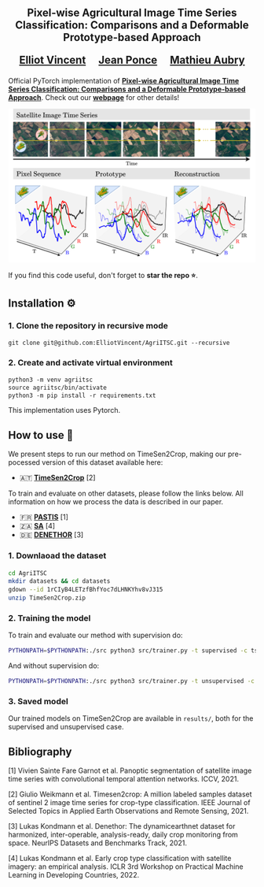 <div align="center">
<h2>
Pixel-wise Agricultural Image Time Series Classification: Comparisons and a Deformable Prototype-based Approach<p></p>

<a href="https://imagine.enpc.fr/~vincente/">Elliot Vincent</a>&emsp;
<a href="https://www.di.ens.fr/~ponce/">Jean Ponce</a>&emsp;
<a href="https://imagine.enpc.fr/~aubrym/">Mathieu Aubry</a>

<p></p>

</h2>
</div>

Official PyTorch implementation of [**Pixel-wise Agricultural Image Time Series Classification: Comparisons and a Deformable Prototype-based Approach**](http://arxiv.org/abs/2303.12533).
Check out our [**webpage**](https://imagine.enpc.fr/~vincente/agriitsc) for other details!

![alt text](https://github.com/ElliotVincent/AgriITSC/blob/main/agriitsc_teaser.png?raw=true)

If you find this code useful, don't forget to <b>star the repo :star:</b>.


## Installation :gear:

### 1. Clone the repository in recursive mode

```
git clone git@github.com:ElliotVincent/AgriITSC.git --recursive
```

### 2. Create and activate virtual environment

```
python3 -m venv agriitsc
source agriitsc/bin/activate
python3 -m pip install -r requirements.txt
```
This implementation uses Pytorch.
## How to use :rocket:

We present steps to run our method on TimeSen2Crop, making our pre-pocessed version of this dataset available here:

- :austria: [**TimeSen2Crop**](https://drive.google.com/file/d/1rCIyB4LETzfBhfYoc7dLHNKYhv8vJ315/) [2]

To train and evaluate on other datasets, please follow the links below. 
All information on how we process the data is described in our paper.

- :fr: [**PASTIS**](https://zenodo.org/record/5012942) [1]
- :south_africa: [**SA**](https://mlhub.earth/data/ref_fusion_competition_south_africa) [4]
- :de: [**DENETHOR**](https://mlhub.earth/data/dlr_fusion_competition_germany) [3]
 
### 1. Downlaoad the dataset

```bash
cd AgriITSC
mkdir datasets && cd datasets
gdown --id 1rCIyB4LETzfBhfYoc7dLHNKYhv8vJ315
unzip TimeSen2Crop.zip
```

### 2. Training the model

To train and evaluate our method with supervision do:

```bash
PYTHONPATH=$PYTHONPATH:./src python3 src/trainer.py -t supervised -c ts2c_sup.yaml
```

And without supervision do:

```bash
PYTHONPATH=$PYTHONPATH:./src python3 src/trainer.py -t unsupervised -c ts2c_unsup.yaml
```

### 3. Saved model

Our trained models on TimeSen2Crop are available in `results/`, both for the supervised and unsupervised case.

## Bibliography

[1] Vivien Sainte Fare Garnot et al. Panoptic segmentation of satellite image time series with convolutional temporal attention networks. ICCV, 2021.

[2] Giulio Weikmann et al. Timesen2crop: A million labeled samples dataset of sentinel 2 image time series for crop-type classification. IEEE Journal of Selected Topics in Applied Earth Observations and Remote Sensing, 2021.

[3] Lukas Kondmann et al. Denethor: The dynamicearthnet dataset for harmonized, inter-operable, analysis-ready, daily crop monitoring from space. NeurIPS Datasets and Benchmarks Track, 2021.

[4] Lukas Kondmann et al. Early crop type classification with satellite imagery: an empirical analysis. ICLR 3rd Workshop on Practical Machine Learning in Developing Countries, 2022.

